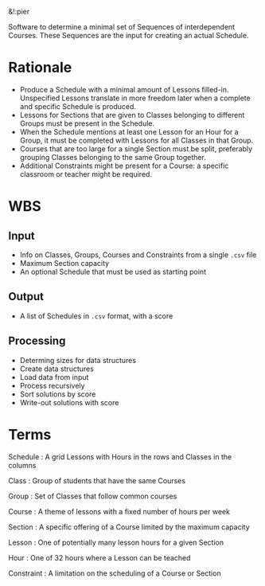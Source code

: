 &!:pier

Software to determine a minimal set of Sequences of interdependent Courses. These Sequences are the input for creating an actual Schedule.

# Rationale
- Produce a Schedule with a minimal amount of Lessons filled-in. Unspecified Lessons translate in more freedom later when a complete and specific Schedule is produced.
- Lessons for Sections that are given to Classes belonging to different Groups must be present in the Schedule.
- When the Schedule mentions at least one Lesson for an Hour for a Group, it must be completed with Lessons for all Classes in that Group.
- Courses that are too large for a single Section must be split, preferably grouping Classes belonging to the same Group together.
- Additional Constraints might be present for a Course: a specific classroom or teacher might be required.

# WBS
## Input
- Info on Classes, Groups, Courses and Constraints from a single `.csv` file
- Maximum Section capacity
- An optional Schedule that must be used as starting point
## Output
- A list of Schedules in `.csv` format, with a score
## Processing
- Determing sizes for data structures
- Create data structures
- Load data from input
- Process recursively
- Sort solutions by score
- Write-out solutions with score

# Terms

Schedule
: A grid Lessons with Hours in the rows and Classes in the columns

Class
: Group of students that have the same Courses

Group
: Set of Classes that follow common courses

Course
: A theme of lessons with a fixed number of hours per week

Section
: A specific offering of a Course limited by the maximum capacity

Lesson
: One of potentially many lesson hours for a given Section

Hour
: One of 32 hours where a Lesson can be teached

Constraint
: A limitation on the scheduling of a Course or Section
